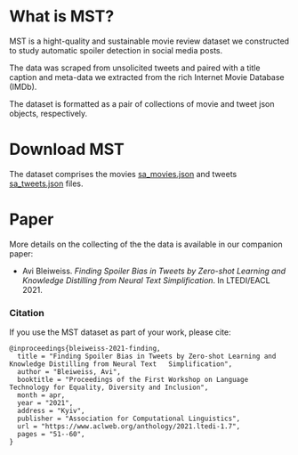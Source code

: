 # What is MST?
MST is a hight-quality and sustainable movie review dataset we constructed to study automatic
spoiler detection in social media posts.

The data was scraped from unsolicited tweets and paired with a title caption and meta-data 
we extracted from the rich Internet Movie Database (IMDb).

The dataset is formatted as a pair of collections of movie and tweet json objects, respectively.

# Download MST
The dataset comprises the movies [sa_movies.json](sa_movies.json) and tweets [sa_tweets.json](sa_tweets.json) files.

# Paper
More details on the collecting of the the data is available in our companion paper:

- Avi Bleiweiss. *Finding Spoiler Bias in Tweets by Zero-shot Learning and Knowledge Distilling from Neural Text Simplification*. In LTEDI/EACL 2021.

### Citation
If you use the MST dataset as part of your work, please cite:

    @inproceedings{bleiweiss-2021-finding,
      title = "Finding Spoiler Bias in Tweets by Zero-shot Learning and Knowledge Distilling from Neural Text   Simplification",
      author = "Bleiweiss, Avi",
      booktitle = "Proceedings of the First Workshop on Language Technology for Equality, Diversity and Inclusion",
      month = apr,
      year = "2021",
      address = "Kyiv",
      publisher = "Association for Computational Linguistics",
      url = "https://www.aclweb.org/anthology/2021.ltedi-1.7",
      pages = "51--60",
    }
    

